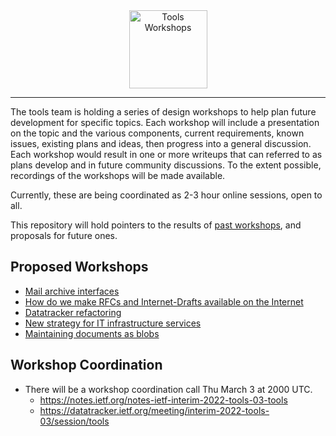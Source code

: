 <div align="center">
    
<img src="https://raw.githubusercontent.com/ietf-tools/common/main/assets/logos/tools-workshops.svg" alt="Tools Workshops" height="125" />
  
</div>

---

The tools team is holding a series of design workshops to help plan future development for specific topics. Each workshop will include a presentation on the topic and the various components, current requirements, known issues, existing plans and ideas, then progress into a general discussion. Each workshop would result in one or more writeups that can referred to as plans develop and in future community discussions. To the extent possible, recordings of the workshops will be made available.

Currently, these are being coordinated as 2-3 hour online sessions, open to all.

This repository will hold pointers to the results of [past workshops](past_workshops.md), and proposals for future ones.

## Proposed Workshops
- [Mail archive interfaces](proposals/mail_archive_interfaces.md)
- [How do we make RFCs and Internet-Drafts available on the Internet](proposals/document_publication.md)
- [Datatracker refactoring ](proposals/datatracker_refactoring.md)
- [New strategy for IT infrastructure services](proposals/new-strategy-for-it-infrastructure-services.md)
- [Maintaining documents as blobs](proposals/documents_as_blobs.md)


## Workshop Coordination
- There will be a workshop coordination call Thu March 3 at 2000 UTC.
  - https://notes.ietf.org/notes-ietf-interim-2022-tools-03-tools
  - https://datatracker.ietf.org/meeting/interim-2022-tools-03/session/tools

